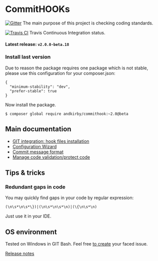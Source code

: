 # CommitHOOKs

[![Gitter](https://badges.gitter.im/Join%20Chat.svg)](https://gitter.im/andkirby/commithook?utm_source=badge&utm_medium=badge&utm_campaign=pr-badge&utm_content=badge)
The main purpose of this project is checking coding standards.

[![Travis CI](https://travis-ci.org/andkirby/commithook.svg?branch=develop)](https://travis-ci.org/andkirby/commithook)
Travis Continuous Integration status.

#### Latest release: `v2.0.0-beta.18`

### Install last version

Due to reason the package requires one package which is not stable, please use this configuration for your composer.json:
```
{
  "minimum-stability": "dev",
  "prefer-stable": true
}
```
Now install the package.
```shell
$ composer global require andkirby/commithook:~2.0@beta
```
## Main documentation
- [GIT integration: hook files installation](doc/hooks-installation.md)
- [Configuration Wizard](doc/example-wizard.md)
- [Commit message format](doc/commit-msg.md)
- [Manage code validation/protect code](doc/exclude-code-validation.md)

## Tips & tricks
### Redundant gaps in code
You may quickly find gaps in your code by regular expression:
```
(\n\s*\n\s*\})|(\n\s*\n\s*\n)|(\{\n\s*\n)
```
Just use it in your IDE.

## OS environment
Tested on Windows in GIT Bash. Feel free [to create](../../issues/new "Add a new issue") your faced issue.

[Release notes](doc/release-notes.md)
